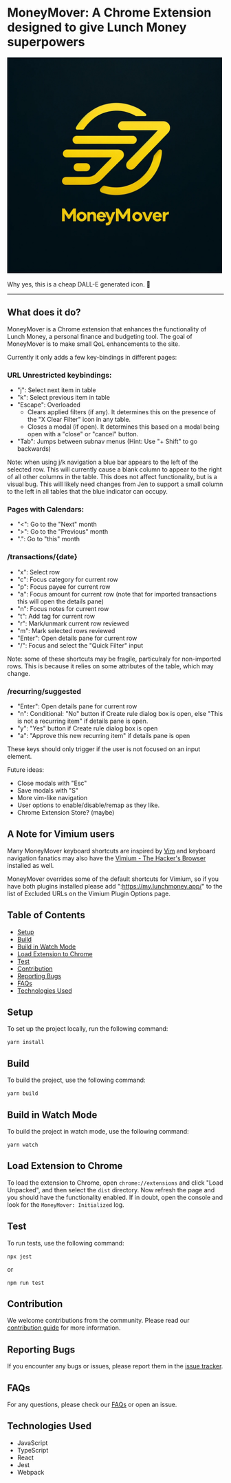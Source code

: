 # MoneyMover: A Chrome Extension designed to give Lunch Money superpowers

<img height="500" width="500" src="public/icon.png" />

Why yes, this is a cheap DALL-E generated icon. 😬

---

## What does it do?

MoneyMover is a Chrome extension that enhances the functionality of Lunch Money, a personal finance and budgeting tool.
The goal of MoneyMover is to make small QoL enhancements to the site.

Currently it only adds a few key-bindings in different pages:

### URL Unrestricted keybindings:
- "j": Select next item in table
- "k": Select previous item in table
- "Escape": Overloaded
  - Clears applied filters (if any). It determines this on the presence of the "X Clear Filter" icon in any table.
  - Closes a modal (if open). It determines this based on a modal being open with a "close" or "cancel" button.
- "Tab": Jumps between subnav menus (Hint: Use "+ Shift" to go backwards)

Note: when using j/k navigation a blue bar appears to the left of the selected row. This will currently cause a blank column to appear to the right of all other columns in the table. This does not affect functionality, but is a visual bug. This will likely need changes from Jen to support a small column to the left in all tables that the blue indicator can occupy.

### Pages with Calendars:

- "<": Go to the "Next" month
- ">": Go to the "Previous" month
- ".": Go to "this" month

### /transactions/{date}
- "x": Select row
- "c": Focus category for current row
- "p": Focus payee for current row
- "a": Focus amount for current row (note that for imported transactions this will open the details pane)
- "n": Focus notes for current row
- "t": Add tag for current row
- "r": Mark/unmark current row reviewed
- "m": Mark selected rows reviewed
- "Enter": Open details pane for current row
- "/": Focus and select the "Quick Filter" input

Note: some of these shortcuts may be fragile, particulraly for non-imported rows. This is because it relies on some attributes of the table, which may change.

### /recurring/suggested
- "Enter": Open details pane for current row
- "n": Conditional: "No" button if Create rule dialog box is open, else "This is not a recurring item" if details pane is open.
- "y": "Yes" button if Create rule dialog box is open
- "a": "Approve this new recurring item" if details pane is open

These keys should only trigger if the user is not focused on an input element.

Future ideas:

- Close modals with "Esc"
- Save modals with "S"
- More vim-like navigation
- User options to enable/disable/remap as they like.
- Chrome Extension Store? (maybe)

## A Note for Vimium users
Many MoneyMover keyboard shortcuts are inspired by [Vim](https://www.vim.org/) and keyboard navigation fanatics may also have the [Vimium - The Hacker's Browser](https://vimium.github.io/) installed as well.

MoneyMover overrides some of the default shortcuts for Vimium, so if you have both plugins installed please add ":https://my.lunchmoney.app/" to the list of Excluded URLs on the Vimium Plugin Options page.

## Table of Contents

- [Setup](#setup)
- [Build](#build)
- [Build in Watch Mode](#build-in-watch-mode)
- [Load Extension to Chrome](#load-extension-to-chrome)
- [Test](#test)
- [Contribution](#contribution)
- [Reporting Bugs](#reporting-bugs)
- [FAQs](#faqs)
- [Technologies Used](#technologies-used)

## Setup

To set up the project locally, run the following command:

```
yarn install
```

## Build

To build the project, use the following command:

```
yarn build
```

## Build in Watch Mode

To build the project in watch mode, use the following command:

```
yarn watch
```

## Load Extension to Chrome

To load the extension to Chrome, open `chrome://extensions` and click "Load Unpacked", and then select the `dist` directory. Now refresh the page and you should have the functionality enabled. If in doubt, open the console and look for the `MoneyMover: Initialized` log.

## Test

To run tests, use the following command:

```
npx jest
```

or

```
npm run test
```

## Contribution

We welcome contributions from the community. Please read our [contribution guide](CONTRIBUTING.md) for more information.

## Reporting Bugs

If you encounter any bugs or issues, please report them in the [issue tracker](https://github.com/yourusername/yourrepository/issues).

## FAQs

For any questions, please check our [FAQs](FAQ.md) or open an issue.

## Technologies Used

- JavaScript
- TypeScript
- React
- Jest
- Webpack
